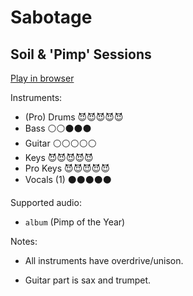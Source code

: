 # Sabotage

## Soil & 'Pimp' Sessions


[Play in browser](http://pages.cs.wisc.edu/~tolly/customs/soil-and-pimp-sessions/sabotage)

Instruments:

  * (Pro) Drums 😈😈😈😈😈
  * Bass ⚪️⚪️⚫️⚫️⚫️
  * Guitar ⚪️⚪️⚪️⚪️⚪️
  * Keys 😈😈😈😈😈
  * Pro Keys 😈😈😈😈😈
  * Vocals (1) ⚫️⚫️⚫️⚫️⚫️

Supported audio:

  * `album` (Pimp of the Year)

Notes:

  * All instruments have overdrive/unison.

  * Guitar part is sax and trumpet.

